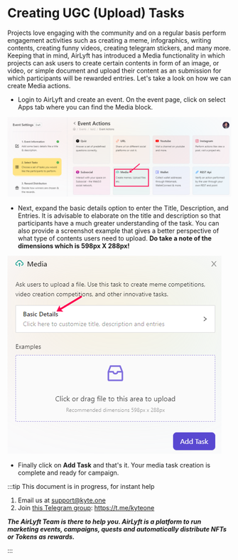 # Creating UGC (Upload) Tasks

Projects love engaging with the community and on a regular basis perform engagement activities such as creating a meme, infographics, writing contents, creating funny videos, creating telegram stickers, and many more. Keeping that in mind, AirLyft has introduced a Media functionality in which projects can ask users to create certain contents in form of an image, or video, or simple document and upload their content as an submission for which participants will be rewarded entries. Let's take a look on how we can create Media actions.

- Login to AirLyft and create an event. On the event page, click on select Apps tab where you can find the Media block. 

![Media Main](../../images/MediaMain.png)

- Next, expand the basic details option to enter the Title, Description, and Entries. It is advisable to elaborate on the title and description so that participants have a much greater understanding of the task. You can also provide a screenshot example that gives a better perspective of what type of contents users need to upload. **Do take a note of the dimensions which is 598px X 288px!**

![Media Basic](../../images/Mediabasic.png)

- Finally click on **Add Task** and that's it. Your media task creation is complete and ready for campaign.

:::tip This document is in progress, for instant help

1. Email us at support@kyte.one
2. Join [this Telegram group](https://t.me/kyteone): https://t.me/kyteone

**_The AirLyft Team is there to help you. AirLyft is a platform to run marketing events, campaigns, quests and automatically distribute NFTs or Tokens as rewards._**

:::